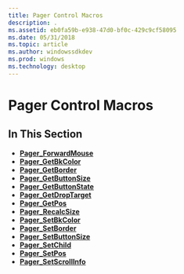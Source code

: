 ```yaml
---
title: Pager Control Macros
description: .
ms.assetid: eb0fa59b-e938-47d0-bf0c-429c9cf58095
ms.date: 05/31/2018
ms.topic: article
ms.author: windowssdkdev
ms.prod: windows
ms.technology: desktop
---
```


# Pager Control Macros

## In This Section

-   [**Pager\_ForwardMouse**](/windows/win32/Commctrl/nf-commctrl-pager_forwardmouse?branch=master)
-   [**Pager\_GetBkColor**](/windows/win32/Commctrl/nf-commctrl-pager_getbkcolor?branch=master)
-   [**Pager\_GetBorder**](/windows/win32/Commctrl/nf-commctrl-pager_getborder?branch=master)
-   [**Pager\_GetButtonSize**](/windows/win32/Commctrl/nf-commctrl-pager_getbuttonsize?branch=master)
-   [**Pager\_GetButtonState**](/windows/win32/Commctrl/nf-commctrl-pager_getbuttonstate?branch=master)
-   [**Pager\_GetDropTarget**](/windows/win32/Commctrl/nf-commctrl-pager_getdroptarget?branch=master)
-   [**Pager\_GetPos**](/windows/win32/Commctrl/nf-commctrl-pager_getpos?branch=master)
-   [**Pager\_RecalcSize**](/windows/win32/Commctrl/nf-commctrl-pager_recalcsize?branch=master)
-   [**Pager\_SetBkColor**](/windows/win32/Commctrl/nf-commctrl-pager_setbkcolor?branch=master)
-   [**Pager\_SetBorder**](/windows/win32/Commctrl/nf-commctrl-pager_setborder?branch=master)
-   [**Pager\_SetButtonSize**](/windows/win32/Commctrl/nf-commctrl-pager_setbuttonsize?branch=master)
-   [**Pager\_SetChild**](/windows/win32/Commctrl/nf-commctrl-pager_setchild?branch=master)
-   [**Pager\_SetPos**](/windows/win32/Commctrl/nf-commctrl-pager_setpos?branch=master)
-   [**Pager\_SetScrollInfo**](/windows/win32/Commctrl/nf-commctrl-pager_setscrollinfo?branch=master)

 

 




